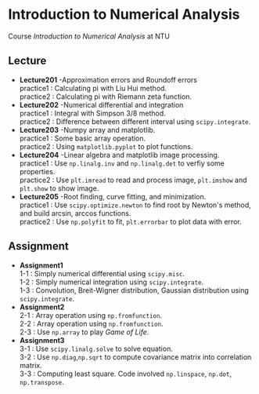 # Introduction to Numerical Analysis
Course _Introduction to Numerical Analysis_ at NTU

## Lecture
  - **Lecture201** -Approximation errors and Roundoff errors<br />
  practice1 : Calculating pi with Liu Hui method.<br />
  practice2 : Calculating pi with Riemann zeta function.<br />
  - **Lecture202** -Numerical differential and integration<br />
  practice1 : Integral with Simpson 3/8 method.<br />
  practice2 : Difference between different interval using `scipy.integrate`.<br />
  - **Lecture203** -Numpy array and matplotlib.<br />
  practice1 : Some basic array operation.<br />
  practice2 : Using `matplotlib.pyplot` to plot functions.<br />
  - **Lecture204** -Linear algebra and matplotlib image processing.<br />
  practice1 : Use `np.linalg.inv` and `np.linalg.det` to verfiy some properties.<br />
  practice2 : Use `plt.imread` to read and process image, `plt.imshow` and `plt.show` to show image.<br />
  - **Lecture205** -Root finding, curve fitting, and minimization.<br />
  practice1 : Use `scipy.optimize.newton` to find root by Newton's method, and build arcsin, arccos functions.<br />
  practice2 : Use `np.polyfit` to fit, `plt.errorbar` to plot data with error.<br />
  
## Assignment
  - **Assignment1**<br />
  1-1 : Simply numerical differential using `scipy.misc`.<br/>
  1-2 : Simply numerical integration using `scipy.integrate`.<br />
  1-3 : Convolution, Breit-Wigner distribution, Gaussian distribution using `scipy.integrate`.<br />
  - **Assignment2**<br />
  2-1 : Array operation using `np.fromfunction`.<br />
  2-2 : Array operation using `np.fromfunction`.<br />
  2-3 : Use `np.array` to play _Game of Life_.<br />
  - **Assignment3**<br />
  3-1 : Use `scipy.linalg.solve` to solve equation.<br />
  3-2 : Use `np.diag`,`np.sqrt` to compute covariance matrix into correlation matrix.<br />
  3-3 : Computing least square. Code involved `np.linspace`, `np.dot`, `np.transpose`.<br />
